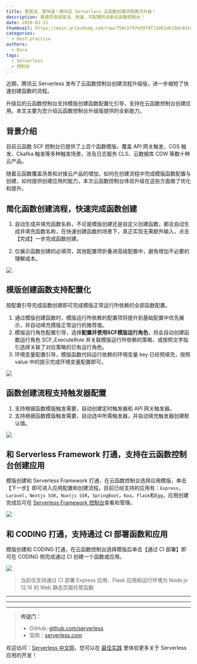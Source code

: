 ```yaml
---
title: 更简洁、更快速！腾讯云 Serverless 云函数创建流程再次升级！
description: 邀请您体验简洁、快速、可配置的全新云函数控制台！
date: 2020-01-21
thumbnail: https://main.qcloudimg.com/raw/758c5797e5979f11b61de19dc9d1ead1.jpg
categories:
  - best-practice
authors:
  - Dora
tags:
  - Serverless
  - 控制台
---
```


近期，腾讯云 Serverless 发布了云函数控制台创建流程升级版，进一步缩短了快速创建函数的流程。

升级后的云函数控制台支持模版创建函数配置化引导，支持在云函数控制台创建应用。本文主要为您介绍云函数控制台升级版提供的全新能力。

## 背景介绍

目前云函数 SCF 控制台已提供了上百个函数模版，覆盖 API 网关触发、COS 触发、Ckafka 触发等多种触发场景，涉及日志服务 CLS、云数据库 CDW 等数十种云产品。

随着云函数覆盖场景和对接云产品的增加，如何在创建流程中完成模版函数配置与创建，如何提供创建应用的能力，本次云函数控制台体验升级在这些方面做了优化和提升。


## 简化函数创建流程，快速完成函数创建

1. 自动生成并填充函数名称，不论是模版创建还是自定义创建函数，都会自动生成并填充函数名称，在快速创建函数的场景下，真正实现无需额外输入，点击【完成】一步完成函数创建。

2. 仅展示函数创建的必填项，其他配置项折叠进高级配置中，避免增加不必要的理解成本。

![](https://main.qcloudimg.com/raw/fc7748d9183444021cb15a4f8d89ac1c.png)

## 模版创建函数支持配置化

按配置引导完成函数创建即可完成模版正常运行所依赖的全部函数配置。

1. 通过模版创建函数时，模版运行所依赖的配置项将提升到基础配置中优先展示，并自动填充模版正常运行的推荐值。
2. 模版运行角色配置引导，选择**配置并使用SCF模版运行角色**，将会自动创建函数运行角色 SCF_ExecuteRole 并关联模版运行所依赖的策略，或按照文字指引选择关联了对应策略的已有运行角色。
3. 环境变量配置引导，模版函数代码运行依赖的环境变量 key 已经预填充，按照 value 中的提示完成环境变量配置即可。

![](https://main.qcloudimg.com/raw/c55742c4f427f2a3bb092de73e603f7d.png)


## 函数创建流程支持触发器配置

1. 支持根据函数模版触发需要，自动创建定时触发器和 API 网关触发器。
2. 支持根据函数模版触发需要，自动选中所需触发器，并自动填充触发器创建默认值。

![](https://main.qcloudimg.com/raw/40402a839113950d48c319368aff8562.png)


## 和 Serverless Framework 打通，支持在云函数控制台创建应用

模版创建和 Serverless Framework 打通，在云函数控制台选择应用模版，单击【下一步】即可进入应用配置和创建流程。目前已经支持的应用有：`Express`，`Laravel`，`Nextjs SSR`，`Nuxtjs SSR`，`SpringBoot`，`Koa`，`Flask`和`Egg`，应用创建完成后可在 [Serverless Framework 控制台](https://console.cloud.tencent.com/sls)查看和管理。


![](https://main.qcloudimg.com/raw/0f456eb6da5c48f1cc5cb2c56742ff9e.png)

## 和 CODING 打通，支持通过 CI 部署函数和应用

模版创建和 CODING 打通，在云函数控制台选择模版后单击【通过 CI 部署】即可在 CODING 侧完成通过 CI 创建一个函数或应用。

![](https://main.qcloudimg.com/raw/aa1bdfff0da556b9fe41e80899b59dc5.png)

> 当前仅支持通过 CI 部署 Express 应用、Flask 应用和运行环境为 Node.js 12.16 的 Web 静态页面托管函数

---

---
<div id='scf-deploy-iframe-or-md'></div>

---

> **传送门：**
> - GitHub: [github.com/serverless](https://github.com/serverless/serverless/blob/master/README_CN.md)
> - 官网：[serverless.com](https://serverless.com/)

欢迎访问：[Serverless 中文网](https://serverlesscloud.cn/)，您可以在 [最佳实践](https://serverlesscloud.cn/best-practice) 里体验更多关于 Serverless 应用的开发！